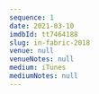 ```yaml
---
sequence: 1
date: 2021-03-10
imdbId: tt7464188
slug: in-fabric-2018
venue: null
venueNotes: null
medium: iTunes
mediumNotes: null
---
```



